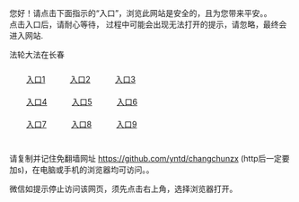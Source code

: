 您好！请点击下面指示的“入口”，浏览此网站是安全的，且为您带来平安。。 <br/>
点击入口后，请耐心等待， 过程中可能会出现无法打开的提示，请忽略，最终会进入网站. </br>

法轮大法在长春<br/>
<div style="padding:10px"><a style="margin:20px" target="_blank" href="https://dvwj4xrof7i3q.cloudfront.net/2Qpsp?huoaznaa" id="ccLink1" rel="nofollow">入口1</a> <a target="_blank" style="margin:20px" href="https://d23tvdcxukzr3w.cloudfront.net/2Qpsp?dusab" id="ccLink2" rel="nofollow">入口2</a> <a style="margin:20px" target="_blank" href="https://dh701vau7t7hf.cloudfront.net/2Qpsp?ijonah" id="ccLink3" rel="nofollow">入口3</a></div>

<div style="padding:10px" ><a style="margin:20px" target="_blank" href="https://dvwj4xrof7i3q.cloudfront.net/2Qpsp?huoaznaa" id="ccLink4" rel="nofollow">入口4</a> <a style="margin:20px" href="https://d23tvdcxukzr3w.cloudfront.net/2Qpsp?dusab" target="_blank" id="ccLink5" rel="nofollow">入口5</a> <a style="margin:20px" href="https://dh701vau7t7hf.cloudfront.net/2Qpsp?ijonah" target="_blank" id="ccLink6" rel="nofollow">入口6</a></div>

<div style="padding:10px"><a style="margin:20px" target="_blank" href="https://dvwj4xrof7i3q.cloudfront.net/2Qpsp?huoaznaa" id="ccLink7" rel="nofollow">入口7</a> <a style="margin:20px" href="https://d23tvdcxukzr3w.cloudfront.net/2Qpsp?dusab" target="_blank" id="ccLink8" rel="nofollow">入口8</a> <a style="margin:20px" target="_blank" href="https://dh701vau7t7hf.cloudfront.net/2Qpsp?ijonah" id="ccLink9" rel="nofollow">入口9</a></div>

<br/>



请复制并记住免翻墙网址 https://github.com/yntd/changchunzx (http后一定要加s)，在电脑或手机的浏览器均可访问。。<br/>

微信如提示停止访问该网页，须先点击右上角，选择浏览器打开。
